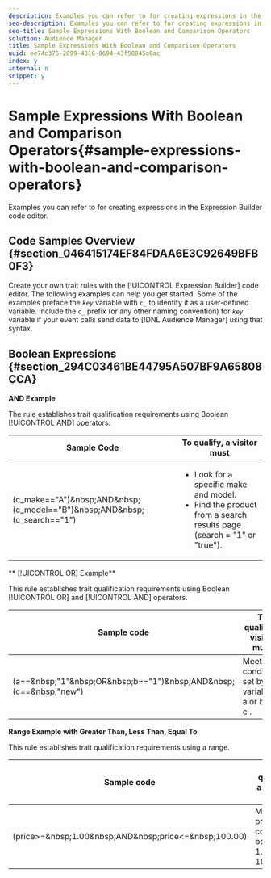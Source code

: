 ```yaml
---
description: Examples you can refer to for creating expressions in the Expression Builder code editor.
seo-description: Examples you can refer to for creating expressions in the Expression Builder code editor.
seo-title: Sample Expressions With Boolean and Comparison Operators
solution: Audience Manager
title: Sample Expressions With Boolean and Comparison Operators
uuid: ee74c376-2099-4816-8694-43f58845a0ac
index: y
internal: n
snippet: y
---
```


# Sample Expressions With Boolean and Comparison Operators{#sample-expressions-with-boolean-and-comparison-operators}

Examples you can refer to for creating expressions in the Expression Builder code editor.

## Code Samples Overview {#section_046415174EF84FDAA6E3C92649BFB0F3}

<!-- 

r_tb_expression_samples.xml

 -->

Create your own trait rules with the [!UICONTROL Expression Builder] code editor. The following examples can help you get started. Some of the examples preface the *`key`* variable with `c_` to identify it as a user-defined variable. Include the `c_` prefix (or any other naming convention) for *`key`* variable if your event calls send data to [!DNL Audience Manager] using that syntax.

## Boolean Expressions {#section_294C03461BE44795A507BF9A65808CCA}

**AND Example**

The rule establishes trait qualification requirements using Boolean [!UICONTROL AND] operators.  

<table id="table_7C5E23EC9E0F43B182EA9771D7BB6E87"> 
 <thead> 
  <tr> 
   <th colname="col1" class="entry"> Sample Code </th> 
   <th colname="col2" class="entry"> To qualify, a visitor must </th> 
  </tr> 
 </thead>
 <tbody> 
  <tr> 
   <td colname="col1"> 
    <codeblock>
      (c_make=="A")&amp;nbsp;AND&amp;nbsp;(c_model=="B")&amp;nbsp;AND&amp;nbsp;(c_search=="1") 
    </codeblock> </td> 
   <td colname="col2"> 
    <ul id="ul_F1BB5084FB794BE7A3569F9C106FC481"> 
     <li id="li_56E8C3BACF1C4B33A46CF92C51FF2286">Look for a specific make and model. </li> 
     <li id="li_DD55F053BFCF4B0888B6994013000DB2">Find the product from a search results page (search = "1" or "true"). </li> 
    </ul> </td> 
  </tr> 
 </tbody> 
</table>

** [!UICONTROL OR] Example**

This rule establishes trait qualification requirements using Boolean [!UICONTROL OR] and [!UICONTROL AND] operators.  

<table id="table_6E8BA5EE1D7F4DCC9A92074D0C2C050E"> 
 <thead> 
  <tr> 
   <th colname="col1" class="entry"> Sample code </th> 
   <th colname="col2" class="entry"> To qualify, a visitor must </th> 
  </tr> 
 </thead>
 <tbody> 
  <tr> 
   <td colname="col1"> 
    <codeblock>
      (a==&amp;nbsp;"1"&amp;nbsp;OR&amp;nbsp;b=="1")&amp;nbsp;AND&amp;nbsp;(c==&amp;nbsp;"new") 
    </codeblock> </td> 
   <td colname="col2"> Meet the conditions set by variables <span class="varname"> a </span> or <span class="varname"> b </span> and <span class="varname"> c </span>. </td> 
  </tr> 
 </tbody> 
</table>

**Range Example with Greater Than, Less Than, Equal To**

This rule establishes trait qualification requirements using a range.  

<table id="table_988DE28E35D94348ADD334FB4C9F68D3"> 
 <thead> 
  <tr> 
   <th colname="col1" class="entry"> Sample code </th> 
   <th colname="col2" class="entry"> To qualify, a visitor must </th> 
  </tr> 
 </thead>
 <tbody> 
  <tr> 
   <td colname="col1"> 
    <codeblock>
      (price&gt;=&amp;nbsp;1.00&amp;nbsp;AND&amp;nbsp;price&lt;=&amp;nbsp;100.00) 
    </codeblock> </td> 
   <td colname="col2" valign="middle" align="left"> Meet any price condition between 1.00 and 100.00. </td> 
  </tr> 
 </tbody> 
</table>

